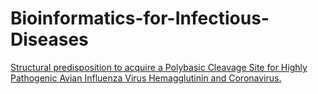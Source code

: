 # Bioinformatics-for-Infectious-Diseases
[Structural predisposition to acquire a Polybasic Cleavage Site for Highly Pathogenic Avian Influenza Virus Hemagglutinin and Coronavirus.](https://github.com/cappelchi/Bioinformatics-for-Infectious-Diseases/blob/master/images/slide1.svg)
